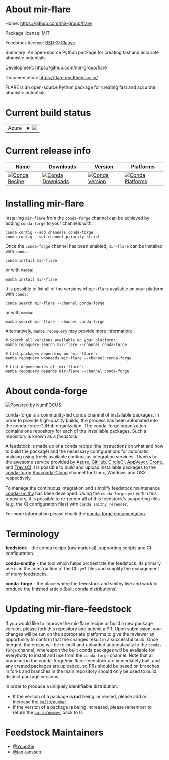 About mir-flare
===============

Home: https://github.com/mir-group/flare

Package license: MIT

Feedstock license: [BSD-3-Clause](https://github.com/conda-forge/mir-flare-feedstock/blob/main/LICENSE.txt)

Summary: An open-source Python package for creating fast and accurate atomistic potentials.

Development: https://github.com/mir-group/flare

Documentation: https://flare.readthedocs.io/

FLARE is an open-source Python package for creating fast and accurate
atomistic potentials.


Current build status
====================


<table>
    
  <tr>
    <td>Azure</td>
    <td>
      <details>
        <summary>
          <a href="https://dev.azure.com/conda-forge/feedstock-builds/_build/latest?definitionId=10460&branchName=main">
            <img src="https://dev.azure.com/conda-forge/feedstock-builds/_apis/build/status/mir-flare-feedstock?branchName=main">
          </a>
        </summary>
        <table>
          <thead><tr><th>Variant</th><th>Status</th></tr></thead>
          <tbody><tr>
              <td>linux_64_python3.8.____cpython</td>
              <td>
                <a href="https://dev.azure.com/conda-forge/feedstock-builds/_build/latest?definitionId=10460&branchName=main">
                  <img src="https://dev.azure.com/conda-forge/feedstock-builds/_apis/build/status/mir-flare-feedstock?branchName=main&jobName=linux&configuration=linux%20linux_64_python3.8.____cpython" alt="variant">
                </a>
              </td>
            </tr><tr>
              <td>linux_64_python3.9.____cpython</td>
              <td>
                <a href="https://dev.azure.com/conda-forge/feedstock-builds/_build/latest?definitionId=10460&branchName=main">
                  <img src="https://dev.azure.com/conda-forge/feedstock-builds/_apis/build/status/mir-flare-feedstock?branchName=main&jobName=linux&configuration=linux%20linux_64_python3.9.____cpython" alt="variant">
                </a>
              </td>
            </tr><tr>
              <td>osx_64_python3.8.____cpython</td>
              <td>
                <a href="https://dev.azure.com/conda-forge/feedstock-builds/_build/latest?definitionId=10460&branchName=main">
                  <img src="https://dev.azure.com/conda-forge/feedstock-builds/_apis/build/status/mir-flare-feedstock?branchName=main&jobName=osx&configuration=osx%20osx_64_python3.8.____cpython" alt="variant">
                </a>
              </td>
            </tr><tr>
              <td>osx_64_python3.9.____cpython</td>
              <td>
                <a href="https://dev.azure.com/conda-forge/feedstock-builds/_build/latest?definitionId=10460&branchName=main">
                  <img src="https://dev.azure.com/conda-forge/feedstock-builds/_apis/build/status/mir-flare-feedstock?branchName=main&jobName=osx&configuration=osx%20osx_64_python3.9.____cpython" alt="variant">
                </a>
              </td>
            </tr>
          </tbody>
        </table>
      </details>
    </td>
  </tr>
</table>

Current release info
====================

| Name | Downloads | Version | Platforms |
| --- | --- | --- | --- |
| [![Conda Recipe](https://img.shields.io/badge/recipe-mir--flare-green.svg)](https://anaconda.org/conda-forge/mir-flare) | [![Conda Downloads](https://img.shields.io/conda/dn/conda-forge/mir-flare.svg)](https://anaconda.org/conda-forge/mir-flare) | [![Conda Version](https://img.shields.io/conda/vn/conda-forge/mir-flare.svg)](https://anaconda.org/conda-forge/mir-flare) | [![Conda Platforms](https://img.shields.io/conda/pn/conda-forge/mir-flare.svg)](https://anaconda.org/conda-forge/mir-flare) |

Installing mir-flare
====================

Installing `mir-flare` from the `conda-forge` channel can be achieved by adding `conda-forge` to your channels with:

```
conda config --add channels conda-forge
conda config --set channel_priority strict
```

Once the `conda-forge` channel has been enabled, `mir-flare` can be installed with `conda`:

```
conda install mir-flare
```

or with `mamba`:

```
mamba install mir-flare
```

It is possible to list all of the versions of `mir-flare` available on your platform with `conda`:

```
conda search mir-flare --channel conda-forge
```

or with `mamba`:

```
mamba search mir-flare --channel conda-forge
```

Alternatively, `mamba repoquery` may provide more information:

```
# Search all versions available on your platform:
mamba repoquery search mir-flare --channel conda-forge

# List packages depending on `mir-flare`:
mamba repoquery whoneeds mir-flare --channel conda-forge

# List dependencies of `mir-flare`:
mamba repoquery depends mir-flare --channel conda-forge
```


About conda-forge
=================

[![Powered by
NumFOCUS](https://img.shields.io/badge/powered%20by-NumFOCUS-orange.svg?style=flat&colorA=E1523D&colorB=007D8A)](https://numfocus.org)

conda-forge is a community-led conda channel of installable packages.
In order to provide high-quality builds, the process has been automated into the
conda-forge GitHub organization. The conda-forge organization contains one repository
for each of the installable packages. Such a repository is known as a *feedstock*.

A feedstock is made up of a conda recipe (the instructions on what and how to build
the package) and the necessary configurations for automatic building using freely
available continuous integration services. Thanks to the awesome service provided by
[Azure](https://azure.microsoft.com/en-us/services/devops/), [GitHub](https://github.com/),
[CircleCI](https://circleci.com/), [AppVeyor](https://www.appveyor.com/),
[Drone](https://cloud.drone.io/welcome), and [TravisCI](https://travis-ci.com/)
it is possible to build and upload installable packages to the
[conda-forge](https://anaconda.org/conda-forge) [Anaconda-Cloud](https://anaconda.org/)
channel for Linux, Windows and OSX respectively.

To manage the continuous integration and simplify feedstock maintenance
[conda-smithy](https://github.com/conda-forge/conda-smithy) has been developed.
Using the ``conda-forge.yml`` within this repository, it is possible to re-render all of
this feedstock's supporting files (e.g. the CI configuration files) with ``conda smithy rerender``.

For more information please check the [conda-forge documentation](https://conda-forge.org/docs/).

Terminology
===========

**feedstock** - the conda recipe (raw material), supporting scripts and CI configuration.

**conda-smithy** - the tool which helps orchestrate the feedstock.
                   Its primary use is in the construction of the CI ``.yml`` files
                   and simplify the management of *many* feedstocks.

**conda-forge** - the place where the feedstock and smithy live and work to
                  produce the finished article (built conda distributions)


Updating mir-flare-feedstock
============================

If you would like to improve the mir-flare recipe or build a new
package version, please fork this repository and submit a PR. Upon submission,
your changes will be run on the appropriate platforms to give the reviewer an
opportunity to confirm that the changes result in a successful build. Once
merged, the recipe will be re-built and uploaded automatically to the
`conda-forge` channel, whereupon the built conda packages will be available for
everybody to install and use from the `conda-forge` channel.
Note that all branches in the conda-forge/mir-flare-feedstock are
immediately built and any created packages are uploaded, so PRs should be based
on branches in forks and branches in the main repository should only be used to
build distinct package versions.

In order to produce a uniquely identifiable distribution:
 * If the version of a package **is not** being increased, please add or increase
   the [``build/number``](https://docs.conda.io/projects/conda-build/en/latest/resources/define-metadata.html#build-number-and-string).
 * If the version of a package **is** being increased, please remember to return
   the [``build/number``](https://docs.conda.io/projects/conda-build/en/latest/resources/define-metadata.html#build-number-and-string)
   back to 0.

Feedstock Maintainers
=====================

* [@YuuuXie](https://github.com/YuuuXie/)
* [@jan-janssen](https://github.com/jan-janssen/)

